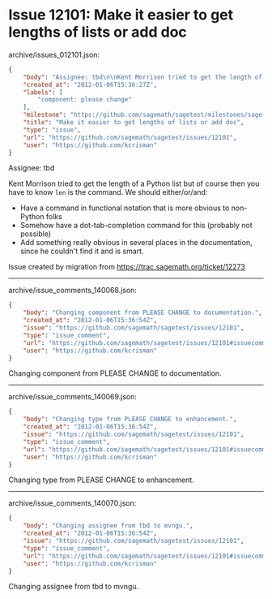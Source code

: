 # Issue 12101: Make it easier to get lengths of lists or add doc

archive/issues_012101.json:
```json
{
    "body": "Assignee: tbd\n\nKent Morrison tried to get the length of a Python list but of course then you have to know `len` is the command.  We should either/or/and:\n* Have a command in functional notation that is more obvious to non-Python folks\n* Somehow have a dot-tab-completion command for this (probably not possible)\n* Add something really obvious in several places in the documentation, since he couldn't find it and is smart.\n\nIssue created by migration from https://trac.sagemath.org/ticket/12273\n\n",
    "created_at": "2012-01-06T15:36:27Z",
    "labels": [
        "component: please change"
    ],
    "milestone": "https://github.com/sagemath/sagetest/milestones/sage-6.4",
    "title": "Make it easier to get lengths of lists or add doc",
    "type": "issue",
    "url": "https://github.com/sagemath/sagetest/issues/12101",
    "user": "https://github.com/kcrisman"
}
```
Assignee: tbd

Kent Morrison tried to get the length of a Python list but of course then you have to know `len` is the command.  We should either/or/and:
* Have a command in functional notation that is more obvious to non-Python folks
* Somehow have a dot-tab-completion command for this (probably not possible)
* Add something really obvious in several places in the documentation, since he couldn't find it and is smart.

Issue created by migration from https://trac.sagemath.org/ticket/12273





---

archive/issue_comments_140068.json:
```json
{
    "body": "Changing component from PLEASE CHANGE to documentation.",
    "created_at": "2012-01-06T15:36:54Z",
    "issue": "https://github.com/sagemath/sagetest/issues/12101",
    "type": "issue_comment",
    "url": "https://github.com/sagemath/sagetest/issues/12101#issuecomment-140068",
    "user": "https://github.com/kcrisman"
}
```

Changing component from PLEASE CHANGE to documentation.



---

archive/issue_comments_140069.json:
```json
{
    "body": "Changing type from PLEASE CHANGE to enhancement.",
    "created_at": "2012-01-06T15:36:54Z",
    "issue": "https://github.com/sagemath/sagetest/issues/12101",
    "type": "issue_comment",
    "url": "https://github.com/sagemath/sagetest/issues/12101#issuecomment-140069",
    "user": "https://github.com/kcrisman"
}
```

Changing type from PLEASE CHANGE to enhancement.



---

archive/issue_comments_140070.json:
```json
{
    "body": "Changing assignee from tbd to mvngu.",
    "created_at": "2012-01-06T15:36:54Z",
    "issue": "https://github.com/sagemath/sagetest/issues/12101",
    "type": "issue_comment",
    "url": "https://github.com/sagemath/sagetest/issues/12101#issuecomment-140070",
    "user": "https://github.com/kcrisman"
}
```

Changing assignee from tbd to mvngu.
